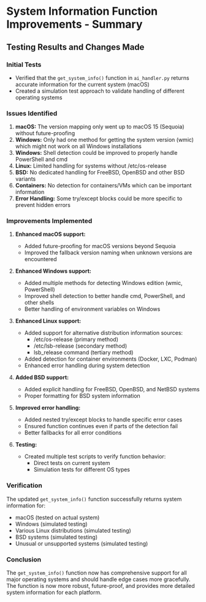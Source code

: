 # System Information Function Improvements - Summary

## Testing Results and Changes Made

### Initial Tests
- Verified that the `get_system_info()` function in `ai_handler.py` returns accurate information for the current system (macOS)
- Created a simulation test approach to validate handling of different operating systems

### Issues Identified
1. **macOS:** The version mapping only went up to macOS 15 (Sequoia) without future-proofing
2. **Windows:** Only had one method for getting the system version (wmic) which might not work on all Windows installations
3. **Windows:** Shell detection could be improved to properly handle PowerShell and cmd
4. **Linux:** Limited handling for systems without /etc/os-release
5. **BSD:** No dedicated handling for FreeBSD, OpenBSD and other BSD variants
6. **Containers:** No detection for containers/VMs which can be important information
7. **Error Handling:** Some try/except blocks could be more specific to prevent hidden errors

### Improvements Implemented
1. **Enhanced macOS support:**
   - Added future-proofing for macOS versions beyond Sequoia
   - Improved the fallback version naming when unknown versions are encountered

2. **Enhanced Windows support:**
   - Added multiple methods for detecting Windows edition (wmic, PowerShell)
   - Improved shell detection to better handle cmd, PowerShell, and other shells
   - Better handling of environment variables on Windows

3. **Enhanced Linux support:**
   - Added support for alternative distribution information sources:
     - /etc/os-release (primary method)
     - /etc/lsb-release (secondary method)
     - lsb_release command (tertiary method)
   - Added detection for container environments (Docker, LXC, Podman)
   - Enhanced error handling during system detection

4. **Added BSD support:**
   - Added explicit handling for FreeBSD, OpenBSD, and NetBSD systems
   - Proper formatting for BSD system information

5. **Improved error handling:**
   - Added nested try/except blocks to handle specific error cases
   - Ensured function continues even if parts of the detection fail
   - Better fallbacks for all error conditions

6. **Testing:**
   - Created multiple test scripts to verify function behavior:
     - Direct tests on current system
     - Simulation tests for different OS types

### Verification
The updated `get_system_info()` function successfully returns system information for:
- macOS (tested on actual system)
- Windows (simulated testing)
- Various Linux distributions (simulated testing)
- BSD systems (simulated testing)
- Unusual or unsupported systems (simulated testing)

### Conclusion
The `get_system_info()` function now has comprehensive support for all major operating systems and should handle edge cases more gracefully. The function is now more robust, future-proof, and provides more detailed system information for each platform.
